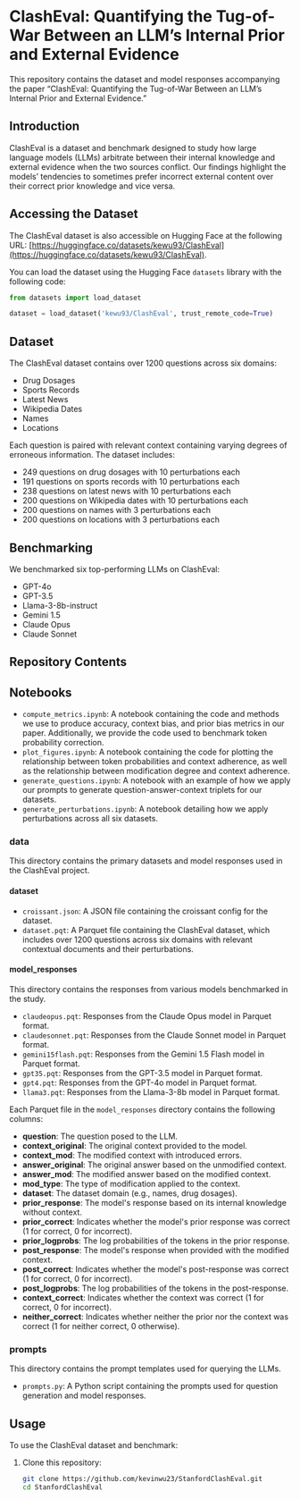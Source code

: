 # ClashEval: Quantifying the Tug-of-War Between an LLM’s Internal Prior and External Evidence

This repository contains the dataset and model responses accompanying the paper “ClashEval: Quantifying the Tug-of-War Between an LLM’s Internal Prior and External Evidence.”

## Introduction

ClashEval is a dataset and benchmark designed to study how large language models (LLMs) arbitrate between their internal knowledge and external evidence when the two sources conflict. Our findings highlight the models’ tendencies to sometimes prefer incorrect external content over their correct prior knowledge and vice versa.

## Accessing the Dataset

The ClashEval dataset is also accessible on Hugging Face at the following URL: [https://huggingface.co/datasets/kewu93/ClashEval](https://huggingface.co/datasets/kewu93/ClashEval).

You can load the dataset using the Hugging Face `datasets` library with the following code:

```python
from datasets import load_dataset

dataset = load_dataset('kewu93/ClashEval', trust_remote_code=True)
```

## Dataset

The ClashEval dataset contains over 1200 questions across six domains:

- Drug Dosages
- Sports Records
- Latest News
- Wikipedia Dates
- Names
- Locations

Each question is paired with relevant context containing varying degrees of erroneous information. The dataset includes:

- 249 questions on drug dosages with 10 perturbations each
- 191 questions on sports records with 10 perturbations each
- 238 questions on latest news with 10 perturbations each
- 200 questions on Wikipedia dates with 10 perturbations each
- 200 questions on names with 3 perturbations each
- 200 questions on locations with 3 perturbations each

## Benchmarking

We benchmarked six top-performing LLMs on ClashEval:

- GPT-4o
- GPT-3.5
- Llama-3-8b-instruct
- Gemini 1.5
- Claude Opus
- Claude Sonnet

## Repository Contents

## Notebooks

- `compute_metrics.ipynb`: A notebook containing the code and methods we use to produce accuracy, context bias, and prior bias metrics in our paper. Additionally, we provide the code used to benchmark token probability correction.
- `plot_figures.ipynb`: A notebook containing the code for plotting the relationship between token probabilities and context adherence, as well as the relationship between modification degree and context adherence.
- `generate_questions.ipynb`: A notebook with an example of how we apply our prompts to generate question-answer-context triplets for our datasets.
- `generate_perturbations.ipynb`: A notebook detailing how we apply perturbations across all six datasets.

### data

This directory contains the primary datasets and model responses used in the ClashEval project.

#### dataset

- `croissant.json`: A JSON file containing the croissant config for the dataset.
- `dataset.pqt`: A Parquet file containing the ClashEval dataset, which includes over 1200 questions across six domains with relevant contextual documents and their perturbations.

#### model_responses

This directory contains the responses from various models benchmarked in the study.

- `claudeopus.pqt`: Responses from the Claude Opus model in Parquet format.
- `claudesonnet.pqt`: Responses from the Claude Sonnet model in Parquet format.
- `gemini15flash.pqt`: Responses from the Gemini 1.5 Flash model in Parquet format.
- `gpt35.pqt`: Responses from the GPT-3.5 model in Parquet format.
- `gpt4.pqt`: Responses from the GPT-4o model in Parquet format.
- `llama3.pqt`: Responses from the Llama-3-8b model in Parquet format.

Each Parquet file in the `model_responses` directory contains the following columns:

- **question**: The question posed to the LLM.
- **context_original**: The original context provided to the model.
- **context_mod**: The modified context with introduced errors.
- **answer_original**: The original answer based on the unmodified context.
- **answer_mod**: The modified answer based on the modified context.
- **mod_type**: The type of modification applied to the context.
- **dataset**: The dataset domain (e.g., names, drug dosages).
- **prior_response**: The model's response based on its internal knowledge without context.
- **prior_correct**: Indicates whether the model's prior response was correct (1 for correct, 0 for incorrect).
- **prior_logprobs**: The log probabilities of the tokens in the prior response.
- **post_response**: The model's response when provided with the modified context.
- **post_correct**: Indicates whether the model's post-response was correct (1 for correct, 0 for incorrect).
- **post_logprobs**: The log probabilities of the tokens in the post-response.
- **context_correct**: Indicates whether the context was correct (1 for correct, 0 for incorrect).
- **neither_correct**: Indicates whether neither the prior nor the context was correct (1 for neither correct, 0 otherwise).

### prompts

This directory contains the prompt templates used for querying the LLMs.

- `prompts.py`: A Python script containing the prompts used for question generation and model responses.

## Usage

To use the ClashEval dataset and benchmark:
1. Clone this repository:
   ```bash
   git clone https://github.com/kevinwu23/StanfordClashEval.git
   cd StanfordClashEval
